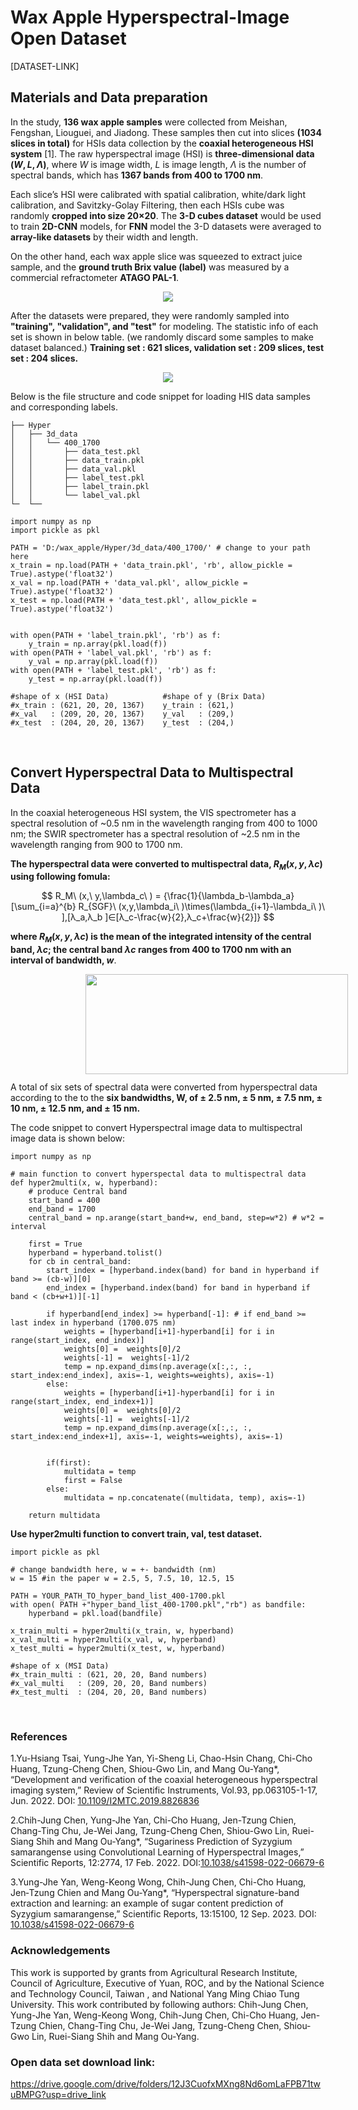 # Wax Apple Hyperspectral-Image Open Dataset
[DATASET-LINK]
## **Materials and Data preparation** 
In the study, **136 wax apple samples** were collected from Meishan, Fengshan, Liouguei, and Jiadong. These samples then cut into slices **(1034 slices in total)** for HSIs data collection by the **coaxial heterogeneous HSI system** [1]. The raw hyperspectral image (HSI) is **three-dimensional data $(W, L, Λ)$**, where $W$ is image width, $L$ is image length, $Λ$ is the number of spectral bands, which has **1367 bands from 400 to 1700 nm**.<br>

Each slice’s HSI were calibrated with spatial calibration, white/dark light calibration, and Savitzky-Golay Filtering, then each HSIs cube was randomly **cropped into size 20×20**. The **3-D cubes dataset** would be used to train **2D-CNN** models, for **FNN** model the 3-D datasets were averaged to **array-like datasets** by their width and length.<br>

On the other hand, each wax apple slice was squeezed to extract juice sample, and the **ground truth Brix value (label)** was measured by a commercial refractometer **ATAGO PAL-1**.

<div align="center">
  <img src="https://github.com/EBILNYCU/Wax-Apple-Hyperspectral-Image-Open-Dataset/assets/163391078/b248d165-aac0-4c17-ab69-3e12af70e584">
</div>

After the datasets were prepared, they were randomly sampled into **"training", "validation", and "test"** for modeling. The statistic info of each set is shown in below table. (we randomly discard some samples to make dataset balanced.)
**Training set : 621 slices, validation set : 209 slices, test set : 204 slices.**

<div align="center">
  <img src="https://github.com/EBILNYCU/Wax-Apple-Hyperspectral-Image-Open-Dataset/assets/163391078/f6222283-fc6b-4281-b3ca-dd254aa107e2">
</div>


Below is the file structure and code snippet for loading HIS data samples and corresponding labels.

```
├── Hyper
│   ├── 3d_data
│   │   └── 400_1700
│   │       ├── data_test.pkl
│   │       ├── data_train.pkl
│   │       ├── data_val.pkl
│   │       ├── label_test.pkl
│   │       ├── label_train.pkl
│   │       └── label_val.pkl
└─  └──
```

```python=
import numpy as np
import pickle as pkl

PATH = 'D:/wax_apple/Hyper/3d_data/400_1700/' # change to your path here
x_train = np.load(PATH + 'data_train.pkl', 'rb', allow_pickle = True).astype('float32')
x_val = np.load(PATH + 'data_val.pkl', allow_pickle = True).astype('float32')
x_test = np.load(PATH + 'data_test.pkl', allow_pickle = True).astype('float32')


with open(PATH + 'label_train.pkl', 'rb') as f:
    y_train = np.array(pkl.load(f))
with open(PATH + 'label_val.pkl', 'rb') as f:
    y_val = np.array(pkl.load(f))
with open(PATH + 'label_test.pkl', 'rb') as f:
    y_test = np.array(pkl.load(f))

#shape of x (HSI Data)            #shape of y (Brix Data) 
#x_train : (621, 20, 20, 1367)    y_train : (621,)
#x_val   : (209, 20, 20, 1367)    y_val   : (209,)
#x_test  : (204, 20, 20, 1367)    y_test  : (204,)
```

<br>

## Convert Hyperspectral Data to Multispectral Data
In the coaxial heterogeneous HSI system, the VIS spectrometer has a spectral resolution of ~0.5 nm in the wavelength ranging from 400 to 1000 nm; the SWIR spectrometer has a spectral resolution of ~2.5 nm in the wavelength ranging from 900 to 1700 nm.

**The hyperspectral data were converted to multispectral data, $R_M(x, y, λc)$ using following fomula:**

$$
R_M\ (x,\ y,\lambda_c\ ) = {\frac{1}{\lambda_b-\lambda_a} [\sum_{i=a}^{b} R_{SGF}\ (x,y,\lambda_i\ )\times(\lambda_{i+1}-\lambda_i\ )\ ],[λ_a,λ_b ]∈[λ_c-\frac{w}{2},λ_c+\frac{w}{2}]}
$$ 

**where $R_M(x, y, λc)$ is the mean of the integrated intensity of the central band, $λc$; the central band $λc$ ranges from 400 to 1700 nm with an interval of bandwidth, $w$**. 

<div class="content" align="center">
    <img src="https://github.com/EBILNYCU/Wax-Apple-Hyperspectral-Image-Open-Dataset/assets/163391078/098dbf99-02e1-4a75-9a9e-2311fd1a9b10" width="420" height="160" style="float:left;margin:0 120px 12px">
</div>

A total of six sets of spectral data were converted from hyperspectral data according to the to the **six bandwidths, W, of ± 2.5 nm, ± 5 nm, ± 7.5 nm, ± 10 nm, ± 12.5 nm, and ± 15 nm.**

The code snippet to convert Hyperspectral image data to multispectral image data is shown below: 

```python=
import numpy as np

# main function to convert hyperspectal data to multispectral data
def hyper2multi(x, w, hyperband):
    # produce Central band 
    start_band = 400
    end_band = 1700
    central_band = np.arange(start_band+w, end_band, step=w*2) # w*2 = interval

    first = True
    hyperband = hyperband.tolist()
    for cb in central_band:
        start_index = [hyperband.index(band) for band in hyperband if band >= (cb-w)][0] 
        end_index = [hyperband.index(band) for band in hyperband if band < (cb+w+1)][-1]

        if hyperband[end_index] >= hyperband[-1]: # if end_band >= last index in hyperband (1700.075 nm)
            weights = [hyperband[i+1]-hyperband[i] for i in range(start_index, end_index)]
            weights[0] =  weights[0]/2
            weights[-1] =  weights[-1]/2
            temp = np.expand_dims(np.average(x[:,:, :, start_index:end_index], axis=-1, weights=weights), axis=-1)
        else:
            weights = [hyperband[i+1]-hyperband[i] for i in range(start_index, end_index+1)]
            weights[0] =  weights[0]/2
            weights[-1] =  weights[-1]/2
            temp = np.expand_dims(np.average(x[:,:, :, start_index:end_index+1], axis=-1, weights=weights), axis=-1)


        if(first):
            multidata = temp
            first = False
        else:
            multidata = np.concatenate((multidata, temp), axis=-1)
            
    return multidata
```

**Use hyper2multi function to convert train, val, test dataset.**

```python=
import pickle as pkl

# change bandwidth here, w = +- bandwidth (nm)
w = 15 #in the paper w = 2.5, 5, 7.5, 10, 12.5, 15

PATH = YOUR_PATH_TO_hyper_band_list_400-1700.pkl
with open( PATH +"hyper_band_list_400-1700.pkl","rb") as bandfile:
    hyperband = pkl.load(bandfile)

x_train_multi = hyper2multi(x_train, w, hyperband)
x_val_multi = hyper2multi(x_val, w, hyperband)
x_test_multi = hyper2multi(x_test, w, hyperband)

#shape of x (MSI Data)            
#x_train_multi : (621, 20, 20, Band numbers)    
#x_val_multi   : (209, 20, 20, Band numbers)   
#x_test_multi  : (204, 20, 20, Band numbers)
```

<br>

### References
1.Yu-Hsiang Tsai, Yung-Jhe Yan, Yi-Sheng Li, Chao-Hsin Chang, Chi-Cho Huang, Tzung-Cheng Chen, Shiou-Gwo Lin, and Mang Ou-Yang*, “Development and verification of the coaxial heterogeneous hyperspectral imaging system,” Review of Scientific Instruments, Vol.93, pp.063105-1-17, Jun. 2022. DOI: [10.1109/I2MTC.2019.8826836](https://ieeexplore.ieee.org/document/8826836)

2.Chih-Jung Chen, Yung-Jhe Yan, Chi-Cho Huang, Jen-Tzung Chien, Chang-Ting Chu, Je-Wei Jang, Tzung-Cheng Chen, Shiou-Gwo Lin, Ruei-Siang Shih and Mang Ou-Yang*, “Sugariness Prediction of Syzygium samarangense using Convolutional Learning of Hyperspectral Images,” Scientific Reports, 12:2774, 17 Feb. 2022. DOI:[10.1038/s41598-022-06679-6](https://doi.org/10.1038/s41598-022-06679-6)

3.Yung-Jhe Yan, Weng-Keong Wong, Chih-Jung Chen, Chi-Cho Huang, Jen‑Tzung Chien and Mang Ou-Yang*, “Hyperspectral signature-band extraction and learning: an example of sugar content prediction of Syzygium samarangense,”  Scientific Reports, 13:15100, 12 Sep. 2023. DOI: [10.1038/s41598-022-06679-6](https://doi.org/10.1038/s41598-023-41603-6)

### Acknowledgements
This work is supported by grants from Agricultural Research Institute, Council of Agriculture, Executive of Yuan, ROC, and by the National Science and Technology Council, Taiwan , and National Yang Ming Chiao Tung University. This work contributed by following authors: Chih-Jung Chen, Yung-Jhe Yan, Weng-Keong Wong, Chih-Jung Chen, Chi-Cho Huang, Jen-Tzung Chien, Chang-Ting Chu, Je-Wei Jang, Tzung-Cheng Chen, Shiou-Gwo Lin, Ruei-Siang Shih and Mang Ou-Yang.

### Open data set download link:
https://drive.google.com/drive/folders/12J3CuofxMXng8Nd6omLaFPB71twuBMPG?usp=drive_link
